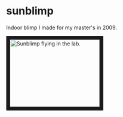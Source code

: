 sunblimp
========

Indoor blimp I made for my master's in 2009.

<a href="http://www.youtube.com/watch?feature=player_embedded&v=f06qpdoJ3P0
" target="_blank"><img src="http://img.youtube.com/vi/f06qpdoJ3P0/0.jpg" 
alt="Sunblimp flying in the lab." width="240" height="180" border="10" /></a>

